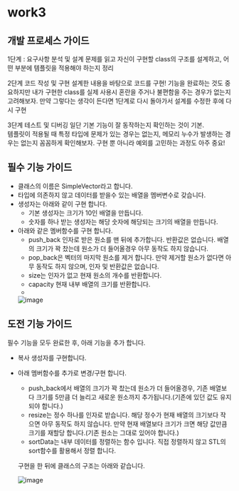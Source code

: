 # work3

## 개발 프로세스 가이드

1단계 : 요구사항 분석 및 설계
문제를 읽고 자신이 구현할 class의 구조를 설계하고, 어떤 부분에 템플릿을 적용해야 하는지 정리

2단계 코드 작성 및 구현
설계한 내용을 바탕으로 코드를 구현! 
기능을 완료하는 것도 중요하지만 내가 구현한 class를 실제 사용시 혼란을 주거나 불편함을 주는 경우가 없는지 고려해보자.
만약 그렇다는 생각이 든다면 1단계로 다시 돌아가서 설계를 수정한 후에 다시 구현

3단계 테스트 및 디버깅
일단 기본 기능이 잘 동작하는지 확인하는 것이 기본.  
템플릿이 적용될 때 특정 타입에 문제가 있는 경우는 없는지, 메모리 누수가 발생하는 경우는 없는지 꼼꼼하게 확인해보자.
구현 뿐 아니라 예외를 고민하는 과정도 아주 중요!

## 필수 기능 가이드

- 클래스의 이름은 SimpleVector라고 합니다.
- 타입에 의존하지 않고 데이터를 받을수 있는 배열을 멤버변수로 갖습니다.
- 생성자는 아래와 같이 구현 합니다.
    - 기본 생성자는 크기가 10인 배열을 만듭니다.
    - 숫자를 하나 받는 생성자는 해당 숫자에 해당되는 크기의 배열을 만듭니다.
- 아래와 같은 멤버함수를 구현 합니다.
    - push_back 인자로 받은 원소를 맨 뒤에 추가합니다. 반환값은 없습니다. 배열의 크기가 꽉 찼는데 원소가 더 들어올경우 아무 동작도 하지 않습니다.
    - pop_back은 벡터의 마지막 원소를 제거 합니다. 만약 제거할 원소가 없다면 아무 동작도 하지 않으며, 인자 및 반환값은 없습니다.
    - size는 인자가 없고 현재 원소의 개수를 반환합니다.
    - capacity 현재 내부 배열의 크기를 반환합니다.
    - 
   ![image](https://github.com/user-attachments/assets/22df9ace-cc92-4445-ba57-830528e0e760)


## 도전 기능 가이드

필수 기능을 모두 완료한 후, 아래 기능을 추가 합니다.

- 복사 생성자를 구현합니다.
- 아래 멤버함수를 추가로 변경/구현 합니다.
    - push_back에서 배열의 크기가 꽉 찼는데 원소가 더 들어올경우, 기존 배열보다 크기를 5만큼 더 늘리고 새로운 원소까지 추가됩니다.(기존에 있던 값도 유지되야 합니다.)
    - resize는 정수 하나를 인자로 받습니다.  해당 정수가 현재 배열의 크기보다 작으면 아무 동작도 하지 않습니다. 만약 현재 배열보다 크기가 크면 해당 값만큼 크기를 재할당 합니다.(기존 원소는 그대로 있어야 합니다.)
    - sortData는 내부 데이터를 정렬하는 함수 입니다. 직접 정렬하지 않고 STL의 sort함수를 활용해서 정렬 합니다.
    
    구현을 한 뒤에 클래스의 구조는 아래와 같습니다.
  
  ![image](https://github.com/user-attachments/assets/d5a3488f-335d-4d70-b470-b3eb5173415c)
